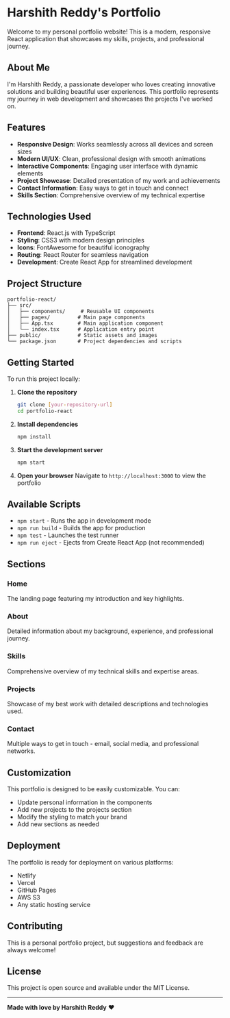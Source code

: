 # Harshith Reddy's Portfolio

Welcome to my personal portfolio website! This is a modern, responsive React application that showcases my skills, projects, and professional journey.

## About Me

I'm Harshith Reddy, a passionate developer who loves creating innovative solutions and building beautiful user experiences. This portfolio represents my journey in web development and showcases the projects I've worked on.

## Features

- **Responsive Design**: Works seamlessly across all devices and screen sizes
- **Modern UI/UX**: Clean, professional design with smooth animations
- **Interactive Components**: Engaging user interface with dynamic elements
- **Project Showcase**: Detailed presentation of my work and achievements
- **Contact Information**: Easy ways to get in touch and connect
- **Skills Section**: Comprehensive overview of my technical expertise

## Technologies Used

- **Frontend**: React.js with TypeScript
- **Styling**: CSS3 with modern design principles
- **Icons**: FontAwesome for beautiful iconography
- **Routing**: React Router for seamless navigation
- **Development**: Create React App for streamlined development

## Project Structure

```
portfolio-react/
├── src/
│   ├── components/     # Reusable UI components
│   ├── pages/         # Main page components
│   ├── App.tsx        # Main application component
│   └── index.tsx      # Application entry point
├── public/            # Static assets and images
└── package.json       # Project dependencies and scripts
```

## Getting Started

To run this project locally:

1. **Clone the repository**
   ```bash
   git clone [your-repository-url]
   cd portfolio-react
   ```

2. **Install dependencies**
   ```bash
   npm install
   ```

3. **Start the development server**
   ```bash
   npm start
   ```

4. **Open your browser**
   Navigate to `http://localhost:3000` to view the portfolio

## Available Scripts

- `npm start` - Runs the app in development mode
- `npm run build` - Builds the app for production
- `npm test` - Launches the test runner
- `npm run eject` - Ejects from Create React App (not recommended)

## Sections

### Home
The landing page featuring my introduction and key highlights.

### About
Detailed information about my background, experience, and professional journey.

### Skills
Comprehensive overview of my technical skills and expertise areas.

### Projects
Showcase of my best work with detailed descriptions and technologies used.

### Contact
Multiple ways to get in touch - email, social media, and professional networks.

## Customization

This portfolio is designed to be easily customizable. You can:
- Update personal information in the components
- Add new projects to the projects section
- Modify the styling to match your brand
- Add new sections as needed

## Deployment

The portfolio is ready for deployment on various platforms:
- Netlify
- Vercel
- GitHub Pages
- AWS S3
- Any static hosting service

## Contributing

This is a personal portfolio project, but suggestions and feedback are always welcome!

## License

This project is open source and available under the MIT License.

---

**Made with love by Harshith Reddy** ❤️
